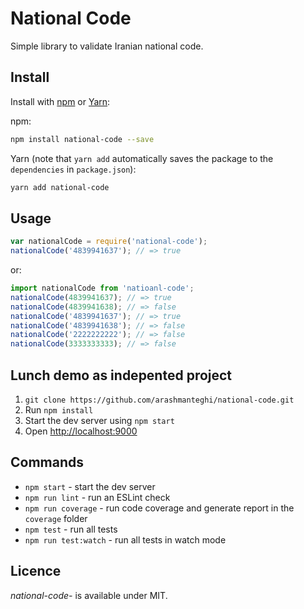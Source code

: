 # National Code
Simple library to validate Iranian national code.

## Install
Install with [npm](https://www.npmjs.com/) or [Yarn](https://yarnpkg.com/):

npm:
```sh
npm install national-code --save
```

Yarn (note that `yarn add` automatically saves the package to the `dependencies` in `package.json`):
```sh
yarn add national-code
```

## Usage
```js
var nationalCode = require('national-code');
nationalCode('4839941637'); // => true
```

or:

```js
import nationalCode from 'natioanl-code';
nationalCode(4839941637); // => true
nationalCode(4839941638); // => false
nationalCode('4839941637'); // => true
nationalCode('4839941638'); // => false
nationalCode('2222222222'); // => false
nationalCode(3333333333); // => false
```

## Lunch demo as indepented project
1. `git clone https://github.com/arashmanteghi/national-code.git`
2. Run `npm install`
3. Start the dev server using `npm start`
3. Open [http://localhost:9000](http://localhost:9000)


## Commands

- `npm start` - start the dev server
- `npm run lint` - run an ESLint check
- `npm run coverage` - run code coverage and generate report in the `coverage` folder
- `npm test` - run all tests
- `npm run test:watch` - run all tests in watch mode

## Licence
_national-code-_ is available under MIT.

